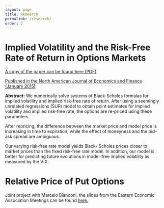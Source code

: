 ```yaml
---
layout: page
title: Research
permalink: /research/
order: 2
---
```

# Implied Volatility and the Risk-Free Rate of Return in Options Markets

<p>
  <a href="/images/Implied_Volatility_Paper_2014.pdf" target="_blank">
    A copy of the paper can be found here (PDF)
  </a>
</p>

[Published in the North American Journal of Economics and Finance (January 2015)](http://www.sciencedirect.com/science/article/pii/S1062940814001089#)

**Abstract:** We numerically solve systems of Black-Scholes formulas for implied
volatility and implied risk-free rate of return. After using a seemingly
unrelated regressions (SUR) model to obtain point estimates for implied
volatility and implied risk-free rate, the options are re-priced using these
parameters.

After repricing, the difference between the market price and model price is
increasing in time to expiration, while the effect of moneyness and the bid-ask
spread are ambiguous.

Our varying risk-free rate model yields Black- Scholes prices closer to market
prices than the fixed risk-free rate model. In addition, our model is better
for predicting future evolutions in model-free implied volatility as measured
by the VIX.

# Relative Price of Put Options

Joint project with Marcelo Bianconi, the slides from the Eastern Economic Association Meetings can be found
  <a href="/images/Relative_Put_Options_slides_3_2_15.pdf" target="_blank">
     here.
  </a>
